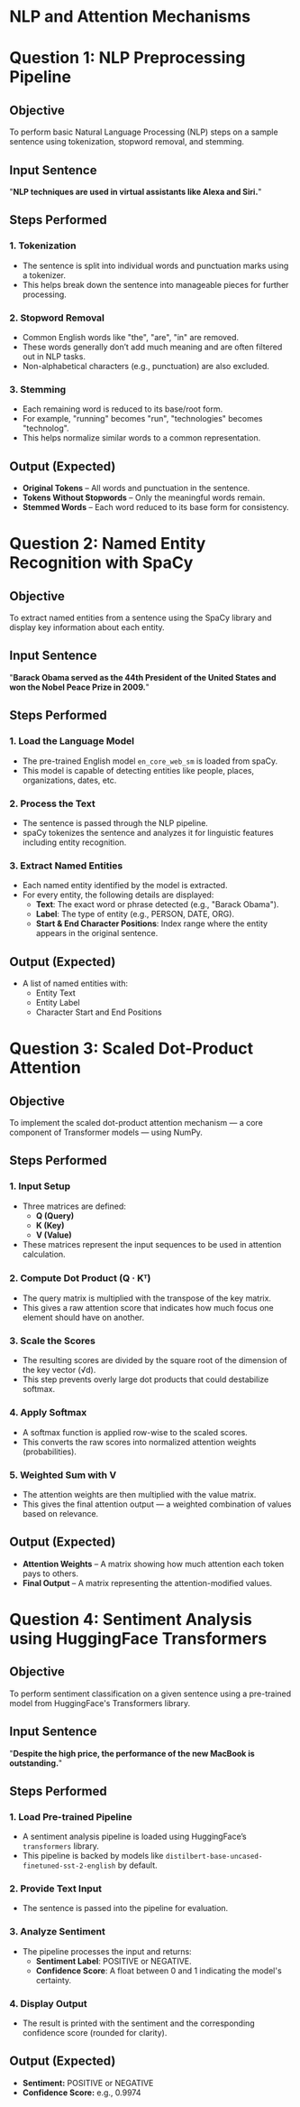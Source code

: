 # NLP and Attention Mechanisms

# Question 1: NLP Preprocessing Pipeline

## Objective
To perform basic Natural Language Processing (NLP) steps on a sample sentence using tokenization, stopword removal, and stemming.

## Input Sentence
"**NLP techniques are used in virtual assistants like Alexa and Siri.**"

## Steps Performed

### 1. Tokenization
- The sentence is split into individual words and punctuation marks using a tokenizer.
- This helps break down the sentence into manageable pieces for further processing.

### 2. Stopword Removal
- Common English words like "the", "are", "in" are removed.
- These words generally don’t add much meaning and are often filtered out in NLP tasks.
- Non-alphabetical characters (e.g., punctuation) are also excluded.

### 3. Stemming
- Each remaining word is reduced to its base/root form.
- For example, "running" becomes "run", "technologies" becomes "technolog".
- This helps normalize similar words to a common representation.

## Output (Expected)
- **Original Tokens** – All words and punctuation in the sentence.
- **Tokens Without Stopwords** – Only the meaningful words remain.
- **Stemmed Words** – Each word reduced to its base form for consistency.

# Question 2: Named Entity Recognition with SpaCy

## Objective
To extract named entities from a sentence using the SpaCy library and display key information about each entity.

## Input Sentence
"**Barack Obama served as the 44th President of the United States and won the Nobel Peace Prize in 2009.**"

## Steps Performed

### 1. Load the Language Model
- The pre-trained English model `en_core_web_sm` is loaded from spaCy.
- This model is capable of detecting entities like people, places, organizations, dates, etc.

### 2. Process the Text
- The sentence is passed through the NLP pipeline.
- spaCy tokenizes the sentence and analyzes it for linguistic features including entity recognition.

### 3. Extract Named Entities
- Each named entity identified by the model is extracted.
- For every entity, the following details are displayed:
  - **Text**: The exact word or phrase detected (e.g., "Barack Obama").
  - **Label**: The type of entity (e.g., PERSON, DATE, ORG).
  - **Start & End Character Positions**: Index range where the entity appears in the original sentence.

## Output (Expected)
- A list of named entities with:
  - Entity Text
  - Entity Label
  - Character Start and End Positions

# Question 3: Scaled Dot-Product Attention

## Objective
To implement the scaled dot-product attention mechanism — a core component of Transformer models — using NumPy.

## Steps Performed

### 1. Input Setup
- Three matrices are defined:
  - **Q (Query)**
  - **K (Key)**
  - **V (Value)**
- These matrices represent the input sequences to be used in attention calculation.

### 2. Compute Dot Product (Q · Kᵀ)
- The query matrix is multiplied with the transpose of the key matrix.
- This gives a raw attention score that indicates how much focus one element should have on another.

### 3. Scale the Scores
- The resulting scores are divided by the square root of the dimension of the key vector (√d).
- This step prevents overly large dot products that could destabilize softmax.

### 4. Apply Softmax
- A softmax function is applied row-wise to the scaled scores.
- This converts the raw scores into normalized attention weights (probabilities).

### 5. Weighted Sum with V
- The attention weights are then multiplied with the value matrix.
- This gives the final attention output — a weighted combination of values based on relevance.

## Output (Expected)
- **Attention Weights** – A matrix showing how much attention each token pays to others.
- **Final Output** – A matrix representing the attention-modified values.

# Question 4: Sentiment Analysis using HuggingFace Transformers

## Objective
To perform sentiment classification on a given sentence using a pre-trained model from HuggingFace's Transformers library.

## Input Sentence
"**Despite the high price, the performance of the new MacBook is outstanding.**"

## Steps Performed

### 1. Load Pre-trained Pipeline
- A sentiment analysis pipeline is loaded using HuggingFace’s `transformers` library.
- This pipeline is backed by models like `distilbert-base-uncased-finetuned-sst-2-english` by default.

### 2. Provide Text Input
- The sentence is passed into the pipeline for evaluation.

### 3. Analyze Sentiment
- The pipeline processes the input and returns:
  - **Sentiment Label**: POSITIVE or NEGATIVE.
  - **Confidence Score**: A float between 0 and 1 indicating the model's certainty.

### 4. Display Output
- The result is printed with the sentiment and the corresponding confidence score (rounded for clarity).

## Output (Expected)
- **Sentiment:** POSITIVE or NEGATIVE  
- **Confidence Score:** e.g., 0.9974





